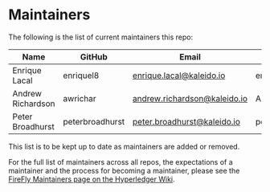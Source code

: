 # Maintainers

The following is the list of current maintainers this repo:

| Name              | GitHub          | Email                        | LFID              |
| ----------------- | --------------- | ---------------------------- | ----------------- |
| Enrique Lacal     | enriquel8       | enrique.lacal@kaleido.io     | enrique.lacal     |
| Andrew Richardson | awrichar        | andrew.richardson@kaleido.io | Andrew.Richardson |
| Peter Broadhurst  | peterbroadhurst | peter.broadhurst@kaleido.io  | peterbroadhurst   |

This list is to be kept up to date as maintainers are added or removed.

For the full list of maintainers across all repos, the expectations of a maintainer and the process for becoming a maintainer, please see the [FireFly Maintainers page on the Hyperledger Wiki](https://wiki.hyperledger.org/display/FIR/Maintainers).
